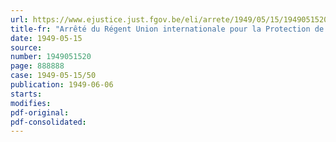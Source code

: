 ```yaml
---
url: https://www.ejustice.just.fgov.be/eli/arrete/1949/05/15/1949051520/justel
title-fr: "Arrêté du Régent Union internationale pour la Protection de la Nature. - Personnification civile"
date: 1949-05-15
source:
number: 1949051520
page: 888888
case: 1949-05-15/50
publication: 1949-06-06
starts:
modifies:
pdf-original:
pdf-consolidated:
---
```


